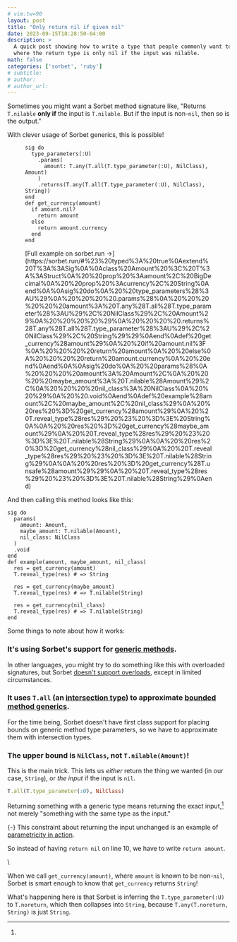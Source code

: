 ```yaml
---
# vim:tw=90
layout: post
title: "Only return nil if given nil"
date: 2023-09-15T18:28:50-04:00
description: >
  A quick post showing how to write a type that people commonly want to be able to write,
  where the return type is only nil if the input was nilable.
math: false
categories: ['sorbet', 'ruby']
# subtitle:
# author:
# author_url:
---
```


Sometimes you might want a Sorbet method signature like, "Returns `T.nilable` **only if**
the input is `T.nilable`. But if the input is non-`nil`, then so is the output."

With clever usage of Sorbet generics, this is possible!

<figure class="left-align-caption">

```{.ruby .numberLines .hl-4}
sig do
  type_parameters(:U)
    .params(
      amount: T.any(T.all(T.type_parameter(:U), NilClass), Amount)
    )
    .returns(T.any(T.all(T.type_parameter(:U), NilClass), String))
end
def get_currency(amount)
  if amount.nil?
    return amount
  else
    return amount.currency
  end
end
```

<figcaption>
[Full example on sorbet.run →](https://sorbet.run/#%23%20typed%3A%20true%0Aextend%20T%3A%3ASig%0A%0Aclass%20Amount%20%3C%20T%3A%3AStruct%0A%20%20prop%20%3Aamount%2C%20BigDecimal%0A%20%20prop%20%3Acurrency%2C%20String%0Aend%0A%0Asig%20do%0A%20%20type_parameters%28%3AU%29%0A%20%20%20%20.params%28%0A%20%20%20%20%20%20amount%3A%20T.any%28T.all%28T.type_parameter%28%3AU%29%2C%20NilClass%29%2C%20Amount%29%0A%20%20%20%20%29%0A%20%20%20%20.returns%28T.any%28T.all%28T.type_parameter%28%3AU%29%2C%20NilClass%29%2C%20String%29%29%0Aend%0Adef%20get_currency%28amount%29%0A%20%20if%20amount.nil%3F%0A%20%20%20%20return%20amount%0A%20%20else%0A%20%20%20%20return%20amount.currency%0A%20%20end%0Aend%0A%0Asig%20do%0A%20%20params%28%0A%20%20%20%20amount%3A%20Amount%2C%0A%20%20%20%20maybe_amount%3A%20T.nilable%28Amount%29%2C%0A%20%20%20%20nil_class%3A%20NilClass%0A%20%20%29%0A%20%20.void%0Aend%0Adef%20example%28amount%2C%20maybe_amount%2C%20nil_class%29%0A%20%20res%20%3D%20get_currency%28amount%29%0A%20%20T.reveal_type%28res%29%20%23%20%3D%3E%20String%0A%0A%20%20res%20%3D%20get_currency%28maybe_amount%29%0A%20%20T.reveal_type%28res%29%20%23%20%3D%3E%20T.nilable%28String%29%0A%0A%20%20res%20%3D%20get_currency%28nil_class%29%0A%20%20T.reveal_type%28res%29%20%23%20%3D%3E%20T.nilable%28String%29%0A%0A%20%20res%20%3D%20get_currency%28T.unsafe%28amount%29%29%0A%20%20T.reveal_type%28res%29%20%23%20%3D%3E%20T.nilable%28String%29%0Aend)
</figcaption>

</figure>

And then calling this method looks like this:

```{.ruby .numberLines .hl-10}
sig do
  params(
    amount: Amount,
    maybe_amount: T.nilable(Amount),
    nil_class: NilClass
  )
  .void
end
def example(amount, maybe_amount, nil_class)
  res = get_currency(amount)
  T.reveal_type(res) # => String

  res = get_currency(maybe_amount)
  T.reveal_type(res) # => T.nilable(String)

  res = get_currency(nil_class)
  T.reveal_type(res) # => T.nilable(String)
end
```

Some things to note about how it works:

### It's using Sorbet's support for [generic methods].

In other languages, you might try to do something like this with overloaded signatures,
but Sorbet [doesn't support overloads], except in limited circumstances.

### It uses `T.all` (an [intersection type]) to approximate [bounded method generics].

For the time being, Sorbet doesn't have first class support for placing bounds on
generic method type parameters, so we have to approximate them with intersection types.

### The upper bound is `NilClass`, not `T.nilable(Amount)`!

This is the main trick. This lets us _either_ return the thing we wanted (in our case,
`String`), or _the input_ if the input is `nil`.

```ruby
T.all(T.type_parameter(:U), NilClass)
```

Returning something with a generic type means returning the exact input,[^parametricity]
not merely "something with the same type as the input."

[^parametricity]:
  {-} This constraint about returning the input unchanged is an example of [parametricity
  in action][parametricity].

So instead of having `return nil` on line 10, we have to write `return amount`.

\

When we call `get_currency(amount)`, where `amount` is known to be non-`nil`, Sorbet is
smart enough to know that `get_currency` returns `String`!

What's happening here is that Sorbet is inferring the `T.type_parameter(:U)` to
`T.noreturn`, which then collapses into `String`, because `T.any(T.noreturn, String)` is
just `String`.


[generic methods]: https://sorbet.org/docs/generics#generic-methods
[doesn't support overloads]: https://sorbet.org/docs/error-reference#5040
[intersection type]: https://sorbet.org/docs/intersection-types
[bounded method generics]: https://sorbet.org/docs/generics#placing-bounds-on-generic-methods
[parametricity]: https://blog.jez.io/sorbet-parametricity/
